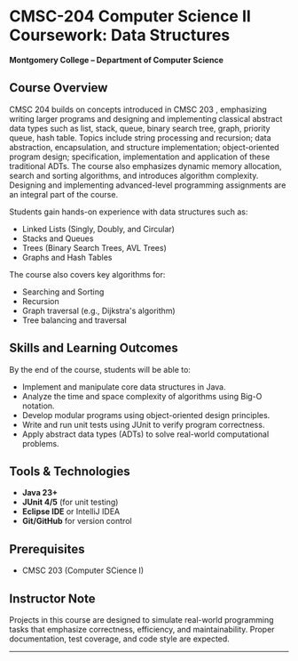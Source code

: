 # CMSC-204 Computer Science II Coursework: Data Structures
**Montgomery College – Department of Computer Science**

## Course Overview
CMSC 204 builds on concepts introduced in CMSC 203 , emphasizing writing larger programs and designing and implementing classical abstract data types such as list, stack, queue, binary search tree, graph, priority queue, hash table. Topics include string processing and recursion; data abstraction, encapsulation, and structure implementation; object-oriented program design; specification, implementation and application of these traditional ADTs. The course also emphasizes dynamic memory allocation, search and sorting algorithms, and introduces algorithm complexity. Designing and implementing advanced-level programming assignments are an integral part of the course.

Students gain hands-on experience with data structures such as:
- Linked Lists (Singly, Doubly, and Circular)
- Stacks and Queues
- Trees (Binary Search Trees, AVL Trees)
- Graphs and Hash Tables

The course also covers key algorithms for:
- Searching and Sorting
- Recursion
- Graph traversal (e.g., Dijkstra's algorithm)
- Tree balancing and traversal

## Skills and Learning Outcomes
By the end of the course, students will be able to:
- Implement and manipulate core data structures in Java.
- Analyze the time and space complexity of algorithms using Big-O notation.
- Develop modular programs using object-oriented design principles.
- Write and run unit tests using JUnit to verify program correctness.
- Apply abstract data types (ADTs) to solve real-world computational problems.

## Tools & Technologies
- **Java 23+**
- **JUnit 4/5** (for unit testing)
- **Eclipse IDE** or IntelliJ IDEA 
- **Git/GitHub** for version control

## Prerequisites
- CMSC 203 (Computer SCience I)

## Instructor Note
Projects in this course are designed to simulate real-world programming tasks that emphasize correctness, efficiency, and maintainability. Proper documentation, test coverage, and code style are expected.

---
